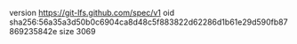 version https://git-lfs.github.com/spec/v1
oid sha256:56a35a3d50b0c6904ca8d48c5f883822d62286d1b61e29d590fb87869235842e
size 3069
